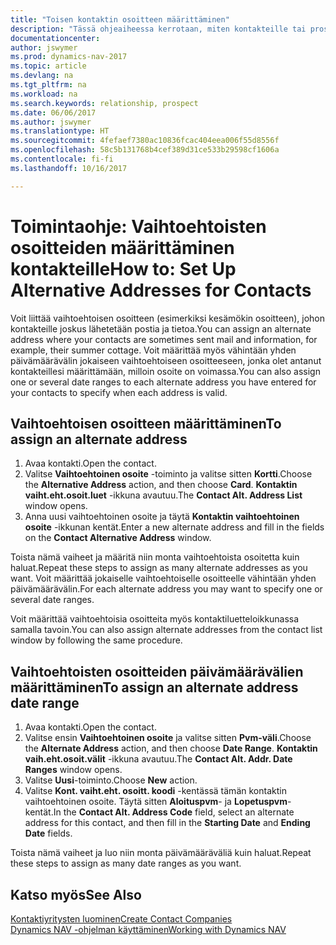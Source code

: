 ```yaml
---
title: "Toisen kontaktin osoitteen määrittäminen"
description: "Tässä ohjeaiheessa kerrotaan, miten kontakteille tai prospekteille määritetään vaihtoehtoinen osoite, jonne voidaan joskus lähettää tietoja."
documentationcenter: 
author: jswymer
ms.prod: dynamics-nav-2017
ms.topic: article
ms.devlang: na
ms.tgt_pltfrm: na
ms.workload: na
ms.search.keywords: relationship, prospect
ms.date: 06/06/2017
ms.author: jswymer
ms.translationtype: HT
ms.sourcegitcommit: 4fefaef7380ac10836fcac404eea006f55d8556f
ms.openlocfilehash: 58c5b131768b4cef389d31ce533b29598cf1606a
ms.contentlocale: fi-fi
ms.lasthandoff: 10/16/2017

---
```

# <a name="how-to-set-up-alternative-addresses-for-contacts"></a><span data-ttu-id="777e9-103">Toimintaohje: Vaihtoehtoisten osoitteiden määrittäminen kontakteille</span><span class="sxs-lookup"><span data-stu-id="777e9-103">How to: Set Up Alternative Addresses for Contacts</span></span>
<span data-ttu-id="777e9-104">Voit liittää vaihtoehtoisen osoitteen (esimerkiksi kesämökin osoitteen), johon kontakteille joskus lähetetään postia ja tietoa.</span><span class="sxs-lookup"><span data-stu-id="777e9-104">You can assign an alternate address where your contacts are sometimes sent mail and information, for example, their summer cottage.</span></span> <span data-ttu-id="777e9-105">Voit määrittää myös vähintään yhden päivämäärävälin jokaiseen vaihtoehtoiseen osoitteeseen, jonka olet antanut kontakteillesi määrittämään, milloin osoite on voimassa.</span><span class="sxs-lookup"><span data-stu-id="777e9-105">You can also assign one or several date ranges to each alternate address you have entered for your contacts to specify when each address is valid.</span></span>

## <a name="to-assign-an-alternate-address"></a><span data-ttu-id="777e9-106">Vaihtoehtoisen osoitteen määrittäminen</span><span class="sxs-lookup"><span data-stu-id="777e9-106">To assign an alternate address</span></span>
1. <span data-ttu-id="777e9-107">Avaa kontakti.</span><span class="sxs-lookup"><span data-stu-id="777e9-107">Open the contact.</span></span>
2. <span data-ttu-id="777e9-108">Valitse **Vaihtoehtoinen osoite** -toiminto ja valitse sitten **Kortti**.</span><span class="sxs-lookup"><span data-stu-id="777e9-108">Choose the **Alternative Address** action, and then choose **Card**.</span></span> <span data-ttu-id="777e9-109">**Kontaktin vaiht.eht.osoit.luet** -ikkuna avautuu.</span><span class="sxs-lookup"><span data-stu-id="777e9-109">The **Contact Alt. Address List** window opens.</span></span>
3. <span data-ttu-id="777e9-110">Anna uusi vaihtoehtoinen osoite ja täytä **Kontaktin vaihtoehtoinen osoite** -ikkunan kentät.</span><span class="sxs-lookup"><span data-stu-id="777e9-110">Enter a new alternate address and fill in the fields on the **Contact Alternative Address** window.</span></span>

<span data-ttu-id="777e9-111">Toista nämä vaiheet ja määritä niin monta vaihtoehtoista osoitetta kuin haluat.</span><span class="sxs-lookup"><span data-stu-id="777e9-111">Repeat these steps to assign as many alternate addresses as you want.</span></span> <span data-ttu-id="777e9-112">Voit määrittää jokaiselle vaihtoehtoiselle osoitteelle vähintään yhden päivämäärävälin.</span><span class="sxs-lookup"><span data-stu-id="777e9-112">For each alternate address you may want to specify one or several date ranges.</span></span>

<span data-ttu-id="777e9-113">Voit määrittää vaihtoehtoisia osoitteita myös kontaktiluetteloikkunassa samalla tavoin.</span><span class="sxs-lookup"><span data-stu-id="777e9-113">You can also assign alternate addresses from the contact list window by following the same procedure.</span></span>

## <a name="to-assign-an-alternate-address-date-range"></a><span data-ttu-id="777e9-114">Vaihtoehtoisten osoitteiden päivämäärävälien määrittäminen</span><span class="sxs-lookup"><span data-stu-id="777e9-114">To assign an alternate address date range</span></span>
1. <span data-ttu-id="777e9-115">Avaa kontakti.</span><span class="sxs-lookup"><span data-stu-id="777e9-115">Open the contact.</span></span>
2. <span data-ttu-id="777e9-116">Valitse ensin **Vaihtoehtoinen osoite** ja valitse sitten **Pvm-väli**.</span><span class="sxs-lookup"><span data-stu-id="777e9-116">Choose the **Alternate Address** action, and then choose **Date Range**.</span></span> <span data-ttu-id="777e9-117">**Kontaktin vaih.eht.osoit.välit** -ikkuna avautuu.</span><span class="sxs-lookup"><span data-stu-id="777e9-117">The **Contact Alt. Addr. Date Ranges** window opens.</span></span>
3. <span data-ttu-id="777e9-118">Valitse **Uusi**-toiminto.</span><span class="sxs-lookup"><span data-stu-id="777e9-118">Choose **New** action.</span></span>
4. <span data-ttu-id="777e9-119">Valitse **Kont. vaiht.eht. osoitt. koodi** -kentässä tämän kontaktin vaihtoehtoinen osoite. Täytä sitten **Aloituspvm**- ja **Lopetuspvm**-kentät.</span><span class="sxs-lookup"><span data-stu-id="777e9-119">In the **Contact Alt. Address Code** field, select an alternate address for this contact, and then fill in the **Starting Date** and **Ending Date** fields.</span></span>

<span data-ttu-id="777e9-120">Toista nämä vaiheet ja luo niin monta päivämääräväliä kuin haluat.</span><span class="sxs-lookup"><span data-stu-id="777e9-120">Repeat these steps to assign as many date ranges as you want.</span></span>

## <a name="see-also"></a><span data-ttu-id="777e9-121">Katso myös</span><span class="sxs-lookup"><span data-stu-id="777e9-121">See Also</span></span>
[<span data-ttu-id="777e9-122">Kontaktiyritysten luominen</span><span class="sxs-lookup"><span data-stu-id="777e9-122">Create Contact Companies</span></span>](marketing-create-contact-companies.md)  
[<span data-ttu-id="777e9-123">Dynamics NAV -ohjelman käyttäminen</span><span class="sxs-lookup"><span data-stu-id="777e9-123">Working with Dynamics NAV</span></span>](ui-work-product.md)

